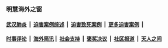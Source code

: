 
### 明慧海外之窗

####  [武汉肺炎](indexes/365.md?t=02121700) &nbsp;|&nbsp;  [迫害案例综述](indexes/328.md?t=02121700) &nbsp;|&nbsp; [迫害致死案例](indexes/277.md?t=02121700)  &nbsp;|&nbsp; [更多迫害案例](indexes/81.md?t=02121700)  &nbsp;|&nbsp; 
####  [时事评论](indexes/19.md?t=02121700) &nbsp;|&nbsp; [海外简讯](indexes/245.md?t=02121700)&nbsp;|&nbsp;  [社会支持](indexes/140.md?t=02121700) &nbsp;|&nbsp; [褒奖决议](indexes/282.md?t=02121700) &nbsp;|&nbsp; [社区报道](indexes/91.md?t=02121700)  &nbsp;|&nbsp; [天人之间](indexes/78.md?t=02121700) 

